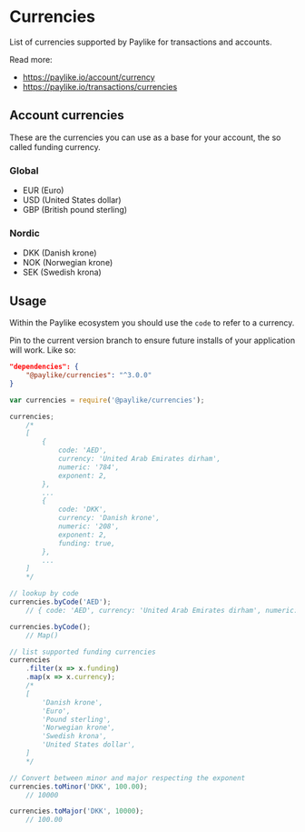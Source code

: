 # Currencies

List of currencies supported by Paylike for transactions and accounts.

Read more:

- https://paylike.io/account/currency
- https://paylike.io/transactions/currencies

## Account currencies

These are the currencies you can use as a base for your account, the so called
funding currency.

### Global

- EUR (Euro)
- USD (United States dollar)
- GBP (British pound sterling)

### Nordic

- DKK (Danish krone)
- NOK (Norwegian krone)
- SEK (Swedish krona)

## Usage

Within the Paylike ecosystem you should use the `code` to refer to a currency.

Pin to the current version branch to ensure future installs of your
application will work. Like so:

```json
"dependencies": {
	"@paylike/currencies": "^3.0.0"
}
```

```js
var currencies = require('@paylike/currencies');

currencies;
	/*
	[
		{
			code: 'AED',
			currency: 'United Arab Emirates dirham',
			numeric: '784',
			exponent: 2,
		},
		...
		{
			code: 'DKK',
			currency: 'Danish krone',
			numeric: '208',
			exponent: 2,
			funding: true,
		},
		...
	]
	*/

// lookup by code
currencies.byCode('AED');
	// { code: 'AED', currency: 'United Arab Emirates dirham', numeric: '784' }

currencies.byCode();
	// Map()

// list supported funding currencies
currencies
	.filter(x => x.funding)
	.map(x => x.currency);
	/*
	[
		'Danish krone',
		'Euro',
		'Pound sterling',
		'Norwegian krone',
		'Swedish krona',
		'United States dollar',
	]
	*/

// Convert between minor and major respecting the exponent
currencies.toMinor('DKK', 100.00);
	// 10000

currencies.toMajor('DKK', 10000);
	// 100.00
```
